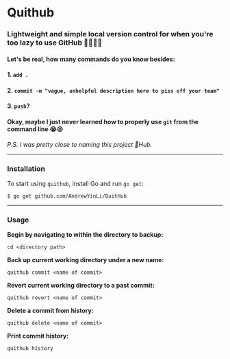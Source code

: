 # Quithub
### Lightweight and simple local version control for when you're too lazy to use GitHub 🤷‍♀️🤷‍♂️
#### Let's be real, how many commands do you know besides: 
#### 1. `add .`
#### 2. `commit -m "vague, unhelpful description here to piss off your team"`
#### 3. `push`?
#### Okay, maybe I just never learned how to properly use `git` from the command line 😭😝

*P.S. I was pretty close to naming this project 💩Hub.*

___

### Installation
To start using `quithub`, install Go and run `go get`:

`$ go get github.com/AndrewYinLi/QuitHub`

___

### Usage
**Begin by navigating to within the directory to backup:**

`cd <directory path>`

**Back up current working directory under a new name:**

`quithub commit <name of commit>`

**Revert current working directory to a past commit:**

`quithub revert <name of commit>`

**Delete a commit from history:**

`quithub delete <name of commit>`

**Print commit history:**

`quithub history`
